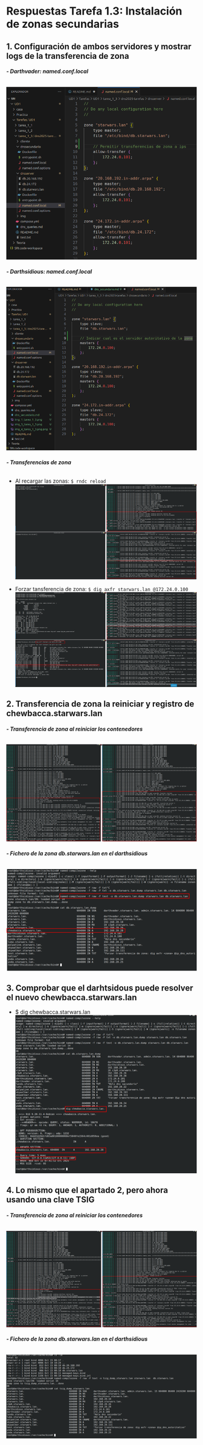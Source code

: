 # Respuestas Tarefa 1.3: Instalación de zonas secundarias

## 1. Configuración de ambos servidores y mostrar logs de la transferencia de zona

###### **- Darthvader: named.conf.local**
![Fichero named.conf.local de darthvader](./img/img_1_tarea_1_3.png)

###### **- Darthsidious: named.conf.local**
![Fichero named.conf.local de darthsidious](./img/img_2_tarea_1_3.png)

###### **- Transferencias de zona**

- Al recargar las zonas: `$ rndc reload`
![Transferencia de zona](./img/img_3_tarea_1_3.png)

- Forzar tansferencia de zona: `$ dig axfr starwars.lan @172.24.0.100`
![Forzar transferencia de zona ](./img/img_4_tarea_1_3.png)



## 2. Transferencia de zona la reiniciar y registro de chewbacca.starwars.lan


###### **- Transferencia de zona al reiniciar los contenedores**
![transferencia de zona al reiniciar ambos servidores](./img/img_5_tarea_1_3.png)

###### **- Fichero de la zona db.starwars.lan en el darthsidious**
![fichero starwars.lan en darthsidious](./img/img_6_tarea_1_3.png)

## 3. Comprobar que el darhtsidous puede resolver el nuevo chewbacca.starwars.lan
- $ dig chewbacca.starwars.lan
![resolver el chewbacca](./img/img_7_tarea_1_3.png)


## 4. Lo mismo que el apartado 2, pero ahora usando una clave TSIG

###### **- Transferencia de zona al reiniciar los contenedores**
![axfr automático al levantar los servidores](./img/img_8_tarea_1_3.png)

###### **- Fichero de la zona db.starwars.lan en el darthsidious**
![zona compilada de starwars.lan en darthsidious](./img/img_9_tarea_1_3.png)